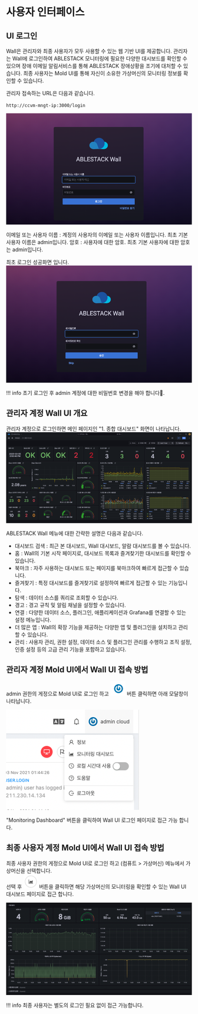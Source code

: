 # 사용자 인터페이스

## UI 로그인
Wall은 관리자와 최종 사용자가 모두 사용할 수 있는 웹 기반 UI를 제공합니다. 관리자는 Wall에 로그인하여 ABLESTACK 모니터링에 필요한 다양한 대시보드를 확인할 수 있으며 장애 이메일 알림서비스를 통해 ABLESTACK 장애상황을 조기에 대처할 수 있습니다. 최종 사용자는 Mold UI를 통해 자신이 소유한 가상머신의 모니터링 정보를 확인할 수 있습니다.

관리자 접속하는 URL은 다음과 같습니다.

 `http://ccvm-mngt-ip:3000/login`

![wall-login-webui](../../assets/images/wall-login-webui.png)

이메일 또는 사용자 이름 : 계정의 사용자의 이메일 또는 사용자 이름입니다. 최초 기본 사용자 이름은 admin입니다.
암호 : 사용자에 대한 암호. 최초 기본 사용자에 대한 암호는 admin입니다.

최초 로그인 성공화면 입니다.
![wall-passwd-reset](../../assets/images/wall-passwd-reset.png)

!!! info
    초기 로그인 후 admin 계정에 대한 비밀번호 변경을 해야 합니다.


## 관리자 계정 Wall UI 개요
관리자 계정으로 로그인하면 메인 페이지인 "1. 종합 대시보드" 화면이 나타납니다.
![wall-admin-page-info](../../assets/images/wall-admin-page-info.png)

ABLESTACK Wall 메뉴에 대한 간략한 설명은 다음과 같습니다. 

* 대시보드 검색 : 최근 본 대시보드, Wall 대시보드, 알람 대시보드를 볼 수 있습니다. 
* 홈 : Wall의 기본 시작 페이지로, 대시보드 목록과 즐겨찾기한 대시보드를 확인할 수 있습니다.
* 북마크 : 자주 사용하는 대시보드 또는 페이지를 북마크하여 빠르게 접근할 수 있습니다.
* 즐겨찾기 : 특정 대시보드를 즐겨찾기로 설정하여 빠르게 접근할 수 있는 기능입니다.
* 탐색 : 데이터 소스를 쿼리로 조회할 수 있습니다. 
* 경고 : 경고 규칙 및 알림 채널을 설정할 수 있습니다. 
* 연결 : 다양한 데이터 소스, 플러그인, 애플리케이션과 Grafana를 연결할 수 있는 설정 메뉴입니다. 
* 더 많은 앱 : Wall의 확장 기능을 제공하는 다양한 앱 및 플러그인을 설치하고 관리할 수 있습니다.
* 관리 : 사용자 관리, 권한 설정, 데이터 소스 및 플러그인 관리를 수행하고 조직 설정, 인증 설정 등의 고급 관리 기능을 포함하고 있습니다.

## 관리자 계정 Mold UI에서 Wall UI 접속 방법
admin 권한의 게정으로 Mold UI로 로그인 하고 ![wall-moldadmin-logon-button](../../assets/images/wall-moldadmin-logon-button.png) 버튼 클릭하면 아래 모달창이 나타납니다.

![wall-mold-logon-button-modal](../../assets/images/wall-mold-logon-button-modal.png)

"Monitoring Dashboard" 버튼을 클릭하여 Wall UI 로그인 페이지로 접근 가능 합니다.

## 최종 사용자 계정 Mold UI에서 Wall UI 접속 방법
최종 사용자 권한의 게정으로 Mold UI로 로그인 하고 (컴퓨트 > 가상머신) 메뉴에서 가상머신을 선택합니다.  
선택 후 ![wall-enduser-monitoring-button](../../assets/images/wall-enduser-monitoring-button.png) 버튼을 클릭하면 해당 가상머신의 모니터링을 확인할 수 있는 Wall UI 대시보드 페이지로 접근 합니다.

![wall-enduser-main-page](../../assets/images/wall-enduser-main-page.png)

!!! info
    최종 사용자는 별도의 로그인 필요 없이 접근 가능합니다.